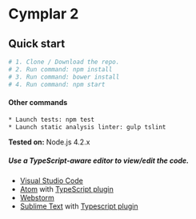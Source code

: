 # Cymplar 2

## Quick start
```bash
# 1. Clone / Download the repo.
# 2. Run command: npm install
# 3. Run command: bower install
# 4. Run command: npm start
```

#### Other commands
```bash
* Launch tests: npm test
* Launch static analysis linter: gulp tslint 
```

**Tested on:** Node.js 4.2.x

##### Use a TypeScript-aware editor to view/edit the code.
* [Visual Studio Code](https://code.visualstudio.com/)
* [Atom](https://atom.io/) with [TypeScript plugin](https://atom.io/packages/atom-typescript)
* [Webstorm](https://www.jetbrains.com/webstorm/download/)
* [Sublime Text](http://www.sublimetext.com) with [Typescript plugin](https://github.com/Microsoft/Typescript-Sublime-plugin#installation)